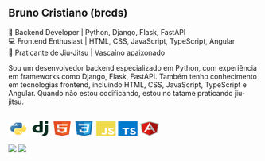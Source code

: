## Bruno Cristiano (brcds) ###

🎯 Backend Developer | Python, Django, Flask, FastAPI  
💻 Frontend Enthusiast | HTML, CSS, JavaScript, TypeScript, Angular  
💪 Praticante de Jiu-Jitsu | Vascaíno apaixonado

Sou um desenvolvedor backend especializado em Python, com experiência em frameworks como Django, Flask, FastAPI. Também tenho conhecimento em tecnologias frontend, incluindo HTML, CSS, JavaScript, TypeScript e Angular. Quando não estou codificando, estou no tatame praticando jiu-jitsu.

<div style="display: inline_block"><br>
  <img align="center" alt="Python" height="30" width="40" src="https://raw.githubusercontent.com/devicons/devicon/master/icons/python/python-original.svg">
  <img align="center" alt="Django" height="30" width="40" src="https://github.com/devicons/devicon/blob/master/icons/django/django-plain.svg">
  <img align="center" alt="HTML" height="30" width="40" src="https://raw.githubusercontent.com/devicons/devicon/master/icons/html5/html5-original.svg">
  <img align="center" alt="CSS" height="30" width="40" src="https://raw.githubusercontent.com/devicons/devicon/master/icons/css3/css3-original.svg">  
  <img align="center" alt="Js" height="30" width="40" src="https://raw.githubusercontent.com/devicons/devicon/master/icons/javascript/javascript-plain.svg">
  <img align="center" alt="Ts" height="30" width="40" src="https://raw.githubusercontent.com/devicons/devicon/master/icons/typescript/typescript-plain.svg">
  <img align="center" alt="Angular" height="30" width="40" src="https://raw.githubusercontent.com/devicons/devicon/master/icons/angularjs/angularjs-original.svg">
</div>
</br>
<div> 
   <a href="https://linkedin.com/in/brunocristianods" target="_blank"><img src="https://img.shields.io/badge/-LinkedIn-%230077B5?style=for-the-badge&logo=linkedin&logoColor=white" target="_blank"></a> 
  <a href="https://instagram.com/brunocristianods" target="_blank"><img src="https://img.shields.io/badge/-Instagram-%23E4405F?style=for-the-badge&logo=instagram&logoColor=white"     target="_blank"></a>
 
  <!-- ![Snake animation](https://github.com/brcds/brcds/blob/output/github-contribution-grid-snake.svg) -->
 
</div>
